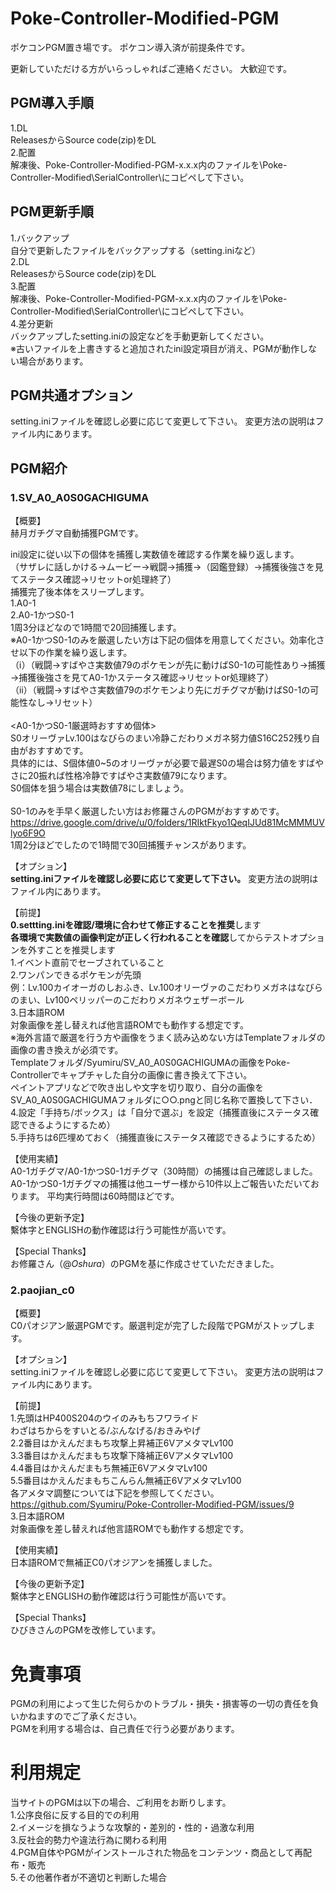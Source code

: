 # Poke-Controller-Modified-PGM
ポケコンPGM置き場です。
ポケコン導入済が前提条件です。

更新していただける方がいらっしゃればご連絡ください。
大歓迎です。

## PGM導入手順
1.DL
<br>
ReleasesからSource code(zip)をDL
<br>
2.配置
<br>
解凍後、Poke-Controller-Modified-PGM-x.x.x内のファイルを\Poke-Controller-Modified\SerialController\にコピペして下さい。
<br>

## PGM更新手順
1.バックアップ
<br>
自分で更新したファイルをバックアップする（setting.iniなど）
<br>
2.DL
<br>
ReleasesからSource code(zip)をDL
<br>
3.配置
<br>
解凍後、Poke-Controller-Modified-PGM-x.x.x内のファイルを\Poke-Controller-Modified\SerialController\にコピペして下さい。
<br>
4.差分更新
<br>
バックアップしたsetting.iniの設定などを手動更新してください。
<br>
※古いファイルを上書きすると追加されたini設定項目が消え、PGMが動作しない場合があります。

## PGM共通オプション
setting.iniファイルを確認し必要に応じて変更して下さい。
変更方法の説明はファイル内にあります。

## PGM紹介
### 1.SV_A0_A0S0GACHIGUMA
【概要】
<br>
赫月ガチグマ自動捕獲PGMです。

ini設定に従い以下の個体を捕獲し実数値を確認する作業を繰り返します。
<br>
（サザレに話しかける→ムービー→戦闘→捕獲→（図鑑登録）→捕獲後強さを見てステータス確認→リセットor処理終了）
<br>
捕獲完了後本体をスリープします。
<br>
1.A0-1
<br>
2.A0-1かつS0-1
<br>
1周3分ほどなので1時間で20回捕獲します。
<br>
※A0-1かつS0-1のみを厳選したい方は下記の個体を用意してください。効率化させ以下の作業を繰り返します。
<br>
（ⅰ）（戦闘→すばやさ実数値79のポケモンが先に動けばS0-1の可能性あり→捕獲→捕獲後強さを見てA0-1かステータス確認→リセットor処理終了）
<br>
（ⅱ）（戦闘→すばやさ実数値79のポケモンより先にガチグマが動けばS0-1の可能性なし→リセット）
<br>
<br>
<A0-1かつS0-1厳選時おすすめ個体>
<br>
S0オリーヴァLv.100はなびらのまい冷静こだわりメガネ努力値S16C252残り自由がおすすめです。
<br>
具体的には、S個体値0~5のオリーヴァが必要で最遅S0の場合は努力値をすばやさに20振れば性格冷静ですばやさ実数値79になります。
<br>
S0個体を狙う場合は実数値78にしましょう。
<br>
<br>
S0-1のみを手早く厳選したい方はお修羅さんのPGMがおすすめです。
https://drive.google.com/drive/u/0/folders/1RIktFkyo1QeqIJUd81McMMMUVlyo6F9O
<br>
1周2分ほどでしたので1時間で30回捕獲チャンスがあります。

【オプション】
<br>
**setting.iniファイルを確認し必要に応じて変更して下さい。**
変更方法の説明はファイル内にあります。

【前提】
<br>
**0.settting.iniを確認/環境に合わせて修正することを推奨**します
<br>
**各環境で実数値の画像判定が正しく行われることを確認**してからテストオプションを外すことを推奨します
<br>
1.イベント直前でセーブされていること
<br>
2.ワンパンできるポケモンが先頭
<br>
例：Lv.100カイオーガのしおふき、Lv.100オリーヴァのこだわりメガネはなびらのまい、Lv100ペリッパーのこだわりメガネウェザーボール
<br>
3.日本語ROM
<br>
対象画像を差し替えれば他言語ROMでも動作する想定です。
<br>
※海外言語で厳選を行う方や画像をうまく読み込めない方はTemplateフォルダの画像の書き換えが必須です。
<br>
Templateフォルダ/Syumiru/SV_A0_A0S0GACHIGUMAの画像をPoke-Controllerでキャプチャした自分の画像に書き換えて下さい。
<br>
ペイントアプリなどで吹き出しや文字を切り取り、自分の画像をSV_A0_A0S0GACHIGUMAフォルダに○○.pngと同じ名称で置換して下さい．
<br>
4.設定「手持ち/ボックス」は「自分で選ぶ」を設定（捕獲直後にステータス確認できるようにするため）
<br>
5.手持ちは6匹埋めておく（捕獲直後にステータス確認できるようにするため）

【使用実績】
<br>
A0-1ガチグマ/A0-1かつS0-1ガチグマ（30時間）の捕獲は自己確認しました。
A0-1かつS0-1ガチグマの捕獲は他ユーザー様から10件以上ご報告いただいております。
平均実行時間は60時間ほどです。

【今後の更新予定】
<br>
繫体字とENGLISHの動作確認は行う可能性が高いです。

【Special Thanks】
<br>
お修羅さん（@_Oshura_）のPGMを基に作成させていただきました。

### 2.paojian_c0
【概要】
<br>
C0パオジアン厳選PGMです。厳選判定が完了した段階でPGMがストップします。

【オプション】
<br>
setting.iniファイルを確認し必要に応じて変更して下さい。
変更方法の説明はファイル内にあります。

【前提】
<br>
1.先頭はHP400S204のウイのみもちフワライド
<br>
わざはちからをすいとる/ぶんなげる/おきみやげ
<br>
2.2番目はかえんだまもち攻撃上昇補正6VアメタマLv100
<br>
3.3番目はかえんだまもち攻撃下降補正6VアメタマLv100
<br>
4.4番目はかえんだまもち無補正6VアメタマLv100
<br>
5.5番目はかえんだまもちこんらん無補正6VアメタマLv100
<br>
各アメタマ調整については下記を参照してください。
https://github.com/Syumiru/Poke-Controller-Modified-PGM/issues/9
<br>
3.日本語ROM
<br>
対象画像を差し替えれば他言語ROMでも動作する想定です。

【使用実績】
<br>
日本語ROMで無補正C0パオジアンを捕獲しました。

【今後の更新予定】
<br>
繫体字とENGLISHの動作確認は行う可能性が高いです。

【Special Thanks】
<br>
ひびきさんのPGMを改修しています。

# 免責事項
PGMの利用によって生じた何らかのトラブル・損失・損害等の一切の責任を負いかねますのでご了承ください。
<br>
PGMを利用する場合は、自己責任で行う必要があります。

# 利用規定
当サイトのPGMは以下の場合、ご利用をお断りします。
<br>
1.公序良俗に反する目的での利用
<br>
2.イメージを損なうような攻撃的・差別的・性的・過激な利用
<br>
3.反社会的勢力や違法行為に関わる利用
<br>
4.PGM自体やPGMがインストールされた物品をコンテンツ・商品として再配布・販売
<br>
5.その他著作者が不適切と判断した場合
